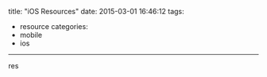 title: "iOS Resources"
date: 2015-03-01 16:46:12
tags:
- resource
categories:
- mobile
- ios

---

res

